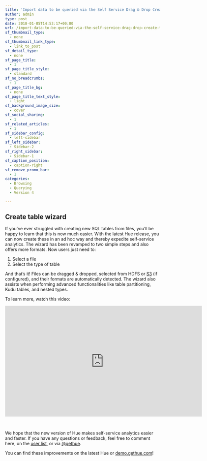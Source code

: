 ```yaml
---
title: 'Import data to be queried via the Self Service Drag & Drop Create Table Wizard'
author: admin
type: post
date: 2018-01-05T14:53:17+00:00
url: /import-data-to-be-queried-via-the-self-service-drag-drop-create-table-wizard/
sf_thumbnail_type:
  - none
sf_thumbnail_link_type:
  - link_to_post
sf_detail_type:
  - none
sf_page_title:
  - 1
sf_page_title_style:
  - standard
sf_no_breadcrumbs:
  - 1
sf_page_title_bg:
  - none
sf_page_title_text_style:
  - light
sf_background_image_size:
  - cover
sf_social_sharing:
  - 1
sf_related_articles:
  - 1
sf_sidebar_config:
  - left-sidebar
sf_left_sidebar:
  - Sidebar-2
sf_right_sidebar:
  - Sidebar-1
sf_caption_position:
  - caption-right
sf_remove_promo_bar:
  - 1
categories:
  - Browsing
  - Querying
  - Version 4

---
```

## Create table wizard

If you’ve ever struggled with creating new SQL tables from files, you’ll be happy to learn that this is now much easier. With the latest Hue release, you can now create these in an ad hoc way and thereby expedite self-service analytics. The wizard has been revamped to two simple steps and also offers more formats. Now users just need to:

  1. Select a file
  2. Select the type of table

And that’s it! Files can be dragged & dropped, selected from HDFS or [S3][1] (if configured), and their formats are automatically detected. The wizard also assists when performing advanced functionalities like table partitioning, Kudu tables, and nested types.

To learn more, watch this video:

<iframe src="https://player.vimeo.com/video/215834374?dnt=1&app_id=122963" width="640" height="360" frameborder="0" title="Hadoop Tutorial - Create a table in Hue" allow="autoplay; fullscreen" allowfullscreen></iframe>

&nbsp;

We hope that the new version of Hue makes self-service analytics easier and faster. If you have any questions or feedback, feel free to comment here, on the [user list][2], or via [@gethue][3].

You can find these improvements on the latest Hue or [demo.gethue.com][4]!

 [1]: https://gethue.com/introducing-s3-support-in-hue/
 [2]: http://groups.google.com/a/cloudera.org/group/hue-user
 [3]: https://twitter.com/gethue
 [4]: http://demo.gethue.com
